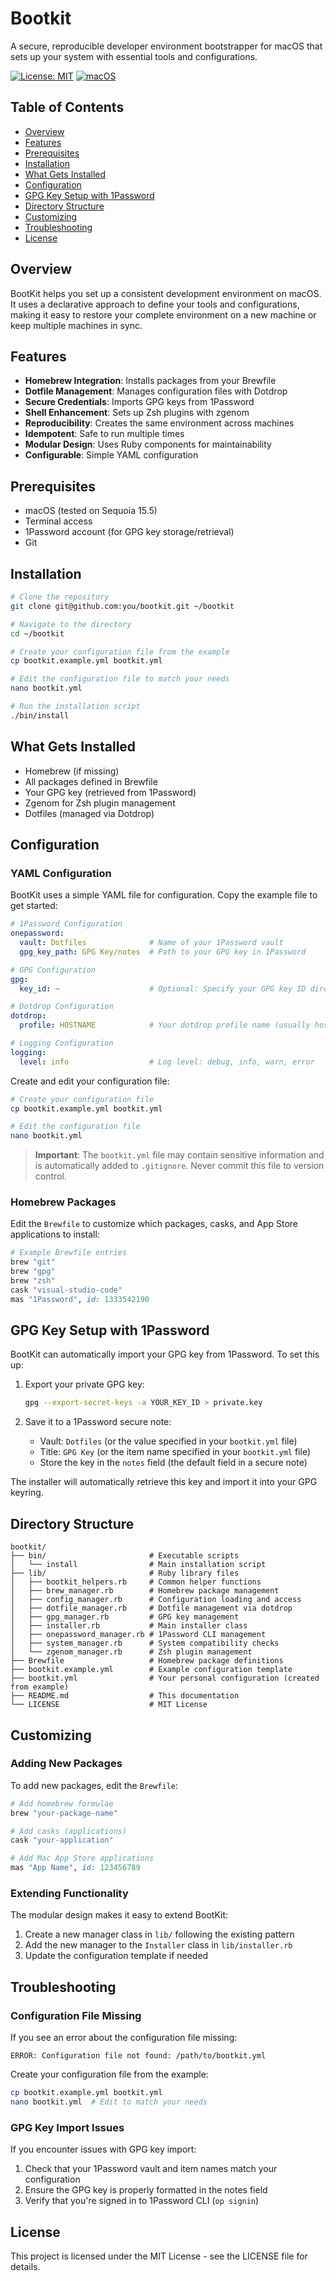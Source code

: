 # Bootkit

A secure, reproducible developer environment bootstrapper for macOS that sets up your system with essential tools and configurations.

[![License: MIT](https://img.shields.io/badge/License-MIT-blue.svg)](https://opensource.org/licenses/MIT)
[![macOS](https://img.shields.io/badge/platform-macOS-lightgrey)]()

## Table of Contents

- [Overview](#overview)
- [Features](#features)
- [Prerequisites](#prerequisites)
- [Installation](#installation)
- [What Gets Installed](#what-gets-installed)
- [Configuration](#configuration)
- [GPG Key Setup with 1Password](#gpg-key-setup-with-1password)
- [Directory Structure](#directory-structure)
- [Customizing](#customizing)
- [Troubleshooting](#troubleshooting)
- [License](#license)

## Overview

BootKit helps you set up a consistent development environment on macOS. It uses a declarative approach to define your tools and configurations, making it easy to restore your complete environment on a new machine or keep multiple machines in sync.

## Features

- **Homebrew Integration**: Installs packages from your Brewfile
- **Dotfile Management**: Manages configuration files with Dotdrop
- **Secure Credentials**: Imports GPG keys from 1Password
- **Shell Enhancement**: Sets up Zsh plugins with zgenom
- **Reproducibility**: Creates the same environment across machines
- **Idempotent**: Safe to run multiple times
- **Modular Design**: Uses Ruby components for maintainability
- **Configurable**: Simple YAML configuration

## Prerequisites

- macOS (tested on Sequoia 15.5)
- Terminal access
- 1Password account (for GPG key storage/retrieval)
- Git

## Installation

```bash
# Clone the repository
git clone git@github.com:you/bootkit.git ~/bootkit

# Navigate to the directory
cd ~/bootkit

# Create your configuration file from the example
cp bootkit.example.yml bootkit.yml

# Edit the configuration file to match your needs
nano bootkit.yml

# Run the installation script
./bin/install
```

## What Gets Installed

- Homebrew (if missing)
- All packages defined in Brewfile
- Your GPG key (retrieved from 1Password)
- Zgenom for Zsh plugin management
- Dotfiles (managed via Dotdrop)

## Configuration

### YAML Configuration

BootKit uses a simple YAML file for configuration. Copy the example file to get started:

```yaml
# 1Password Configuration
onepassword:
  vault: Dotfiles              # Name of your 1Password vault
  gpg_key_path: GPG Key/notes  # Path to your GPG key in 1Password

# GPG Configuration
gpg:
  key_id: ~                    # Optional: Specify your GPG key ID directly

# Dotdrop Configuration
dotdrop:
  profile: HOSTNAME            # Your dotdrop profile name (usually hostname)

# Logging Configuration
logging:
  level: info                  # Log level: debug, info, warn, error
```

Create and edit your configuration file:

```bash
# Create your configuration file
cp bootkit.example.yml bootkit.yml

# Edit the configuration file
nano bootkit.yml
```

> **Important**: The `bootkit.yml` file may contain sensitive information and is automatically added to `.gitignore`. Never commit this file to version control.

### Homebrew Packages

Edit the `Brewfile` to customize which packages, casks, and App Store applications to install:

```ruby
# Example Brewfile entries
brew "git"
brew "gpg"
brew "zsh"
cask "visual-studio-code"
mas "1Password", id: 1333542190
```

## GPG Key Setup with 1Password

BootKit can automatically import your GPG key from 1Password. To set this up:

1. Export your private GPG key:
   ```bash
   gpg --export-secret-keys -a YOUR_KEY_ID > private.key
   ```

2. Save it to a 1Password secure note:
   - Vault: `Dotfiles` (or the value specified in your `bootkit.yml` file)
   - Title: `GPG Key` (or the item name specified in your `bootkit.yml` file)
   - Store the key in the `notes` field (the default field in a secure note)

The installer will automatically retrieve this key and import it into your GPG keyring.

## Directory Structure

```
bootkit/
├── bin/                       # Executable scripts
│   └── install                # Main installation script
├── lib/                       # Ruby library files
│   ├── bootkit_helpers.rb     # Common helper functions
│   ├── brew_manager.rb        # Homebrew package management
│   ├── config_manager.rb      # Configuration loading and access
│   ├── dotfile_manager.rb     # Dotfile management via dotdrop
│   ├── gpg_manager.rb         # GPG key management
│   ├── installer.rb           # Main installer class
│   ├── onepassword_manager.rb # 1Password CLI management
│   ├── system_manager.rb      # System compatibility checks
│   └── zgenom_manager.rb      # Zsh plugin management
├── Brewfile                   # Homebrew package definitions
├── bootkit.example.yml        # Example configuration template
├── bootkit.yml                # Your personal configuration (created from example)
├── README.md                  # This documentation
└── LICENSE                    # MIT License
```

## Customizing

### Adding New Packages

To add new packages, edit the `Brewfile`:

```ruby
# Add homebrew formulae
brew "your-package-name"

# Add casks (applications)
cask "your-application"

# Add Mac App Store applications
mas "App Name", id: 123456789
```

### Extending Functionality

The modular design makes it easy to extend BootKit:

1. Create a new manager class in `lib/` following the existing pattern
2. Add the new manager to the `Installer` class in `lib/installer.rb`
3. Update the configuration template if needed

## Troubleshooting

### Configuration File Missing

If you see an error about the configuration file missing:

```
ERROR: Configuration file not found: /path/to/bootkit.yml
```

Create your configuration file from the example:

```bash
cp bootkit.example.yml bootkit.yml
nano bootkit.yml  # Edit to match your needs
```

### GPG Key Import Issues

If you encounter issues with GPG key import:

1. Check that your 1Password vault and item names match your configuration
2. Ensure the GPG key is properly formatted in the notes field
3. Verify that you're signed in to 1Password CLI (`op signin`)

## License

This project is licensed under the MIT License - see the LICENSE file for details.
